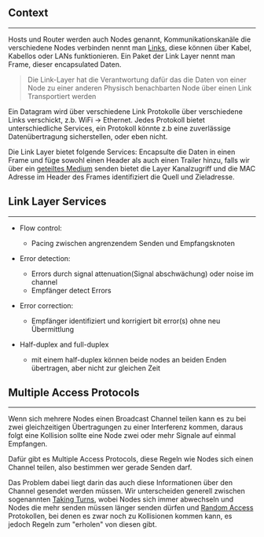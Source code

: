 ## Context
---
Hosts und Router werden auch Nodes genannt, Kommunikationskanäle die verschiedene Nodes verbinden nennt man [Links](Link.md), diese können über Kabel, Kabellos oder LANs funktionieren.
Ein Paket der Link Layer nennt man Frame, dieser encapsulated Daten.

> Die Link-Layer hat die Verantwortung dafür das die Daten von einer Node zu einer anderen Physisch benachbarten Node über einen Link Transportiert werden

Ein Datagram wird über verschiedene Link Protokolle über verschiedene Links verschickt, z.b. WiFi -> Ethernet. Jedes Protokoll bietet unterschiedliche Services, ein Protokoll könnte z.b eine zuverlässige Datenübertragung sicherstellen, oder eben nicht.

Die Link Layer bietet folgende Services:
Encapsulte die Daten in einen Frame und füge sowohl einen Header als auch einen Trailer hinzu, falls wir über ein [geteiltes Medium](Multiplexing.md) senden bietet die Layer Kanalzugriff und die MAC Adresse im Header des Frames identifiziert die Quell und Zieladresse.

## Link Layer Services
---
- Flow control:
	- Pacing zwischen angrenzendem Senden und Empfangsknoten

- Error detection:
	- Errors durch signal attenuation(Signal abschwächung) oder noise im channel
	- Empfänger detect Errors

- Error correction:
	- Empfänger identifiziert und korrigiert bit error(s) ohne neu Übermittlung

- Half-duplex and full-duplex
	- mit einem half-duplex können beide nodes an beiden Enden übertragen, aber nicht zur gleichen Zeit

## Multiple Access Protocols
---
Wenn sich mehrere Nodes einen Broadcast Channel teilen kann es zu bei zwei gleichzeitigen Übertragungen zu einer Interferenz kommen, daraus folgt eine Kollision sollte eine Node zwei oder mehr Signale auf einmal Empfangen.

Dafür gibt es Multiple Access Protocols, diese Regeln wie Nodes sich einen Channel teilen, also bestimmen wer gerade Senden darf.

Das Problem dabei liegt darin das auch diese Informationen über den Channel gesendet werden müssen. Wir unterscheiden generell zwischen sogenannten [Taking Turns](Taking%20turns.md), wobei Nodes sich immer abwechseln und Nodes die mehr senden müssen länger senden dürfen und [Random Access](Random%20Access%20Protokoll.md) Protokollen, bei denen es zwar noch zu Kollisionen kommen kann, es jedoch Regeln zum "erholen" von diesen gibt.